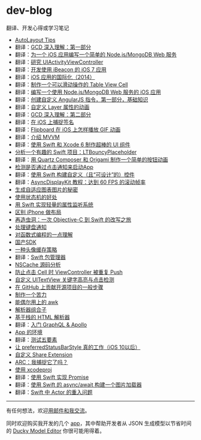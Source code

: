 dev-blog
========

翻译、开发心得或学习笔记

- [AutoLayout Tips](https://github.com/nixzhu/dev-blog/blob/main/posts/autolayout-tips.md)
- 翻译：[GCD 深入理解：第一部分](https://github.com/nixzhu/dev-blog/blob/main/posts/2014-04-19-grand-central-dispatch-in-depth-part-1.md)
- 翻译：[为一个 iOS 应用编写一个简单的 Node.js/MongoDB Web 服务](https://github.com/nixzhu/dev-blog/blob/main/posts/2014-04-21-write-a-simple-nodejs-mongodb-web-service-for-an-ios-app.md)
- 翻译：[研究 UIActivityViewController](https://github.com/nixzhu/dev-blog/blob/main/posts/2014-04-22-uiactivityviewcontroller.md)
- 翻译：[开发使用 iBeacon 的 iOS 7 应用](https://github.com/nixzhu/dev-blog/blob/main/posts/2014-04-23-ios7-ibeacons-tutorial.md)
- 翻译：[iOS 应用的国际化（2014）](https://github.com/nixzhu/dev-blog/blob/main/posts/2014-04-24-internationalization-tutorial-for-ios-2014.md)
- 翻译：[制作一个可以滑动操作的 Table View Cell](https://github.com/nixzhu/dev-blog/blob/main/posts/2014-04-26-make-swipeable-table-view-cell-actions-without-going-nuts-scroll-views.md)
- 翻译：[编写一个使用 Node.js/MongoDB Web 服务的 iOS 应用](https://github.com/nixzhu/dev-blog/blob/main/posts/2014-04-29-write-ios-app-uses-node-jsmongodb-web-service.md)
- 翻译：[创建自定义 AngularJS 指令，第一部分，基础知识](https://github.com/nixzhu/dev-blog/blob/main/posts/2014-05-03-creating-custom-angularjs-directives-part-1-the-fundamentals.md)
- 翻译：[自定义 Layer 属性的动画](https://github.com/nixzhu/dev-blog/blob/main/posts/2014-05-10-animating-custom-layer-properties.md)
- 翻译：[GCD 深入理解：第二部分](https://github.com/nixzhu/dev-blog/blob/main/posts/2014-05-14-grand-central-dispatch-in-depth-part-2.md)
- 翻译：[在 iOS 上捕捉签名](https://github.com/nixzhu/dev-blog/blob/main/posts/2014-05-27-capture-a-signature-on-ios.md)
- 翻译：[Flipboard 在 iOS 上怎样播放 GIF 动画](https://github.com/nixzhu/dev-blog/blob/main/posts/2014-06-01-animated-gif.md)
- 翻译：[介绍 MVVM](https://github.com/nixzhu/dev-blog/blob/main/posts/2014-06-10-mvvm.md)
- 翻译：[使用 Swift 和 Xcode 6 制作超棒的 UI 组件](https://github.com/nixzhu/dev-blog/blob/main/posts/2014-06-10-make-awesome-ui-components-ios-8-using-swift-xcode-6.md)
- [分析一个有趣的 Swift 项目：LTBouncyPlaceholder](https://github.com/nixzhu/dev-blog/blob/main/posts/2014-06-12-ltbouncyplaceholder.md)
- 翻译：[用 Quartz Composer 和 Origami 制作一个简单的按钮动画](https://github.com/nixzhu/dev-blog/blob/main/posts/2014-06-22-quartz-composer-and-origami-tutorial-button-animation.md)
- [检测是否通过点击通知来启动App](https://github.com/nixzhu/dev-blog/blob/main/posts/2014-09-30-detect-launch-from-notification.md)
- 翻译：[使用 Swift 构建自定义（且“可设计”的）控件](https://github.com/nixzhu/dev-blog/blob/main/posts/2014-11-20-build-custom-control-in-swift.md)
- 翻译：[AsyncDisplayKit 教程：达到 60 FPS 的滚动帧率](https://github.com/nixzhu/dev-blog/blob/main/posts/2014-11-22-asyncdisplaykit-tutorial-achieving-60-fps-scrolling.md)
- [生成自适应图表图片的秘密](https://github.com/nixzhu/dev-blog/blob/main/posts/2015-04-08-adaptive-chart.md)
- [使用状态机的好处](https://github.com/nixzhu/dev-blog/blob/main/posts/2015-04-23-state-machine.md)
- [用 Swift 实现轻量的属性监听系统](https://github.com/nixzhu/dev-blog/blob/main/posts/2015-04-30-property-listener.md)
- [区别 iPhone 做布局](https://github.com/nixzhu/dev-blog/blob/main/posts/2015-05-18-screen-model.md)
- [再造虫洞：一次 Objective-C 到 Swift 的改写之旅](https://github.com/nixzhu/dev-blog/blob/main/posts/2015-05-27-wormhole.md)
- [处理键盘通知](https://github.com/nixzhu/dev-blog/blob/main/posts/2015-07-27-keyboard-man.md)
- [对函数式编程的一点理解](https://github.com/nixzhu/dev-blog/blob/main/posts/2015-07-30-functional-programming.md)
- [国产SDK](https://github.com/nixzhu/dev-blog/blob/main/posts/2015-09-18-monkey-king.md)
- [一种头像缓存策略](https://github.com/nixzhu/dev-blog/blob/main/posts/2015-10-08-navi.md)
- 翻译：[Swift 包管理器](https://github.com/nixzhu/dev-blog/blob/main/posts/2015-12-04-swift-package-manager.md)
- [NSCache 源码分析](https://github.com/nixzhu/dev-blog/blob/main/posts/2015-12-09-nscache.md)
- [防止点击 Cell 时 ViewController 被重复 Push]( https://github.com/nixzhu/dev-blog/blob/main/posts/2016-01-04-duplicate-push.md)
- [自定义 UITextView 关键字高亮与点击检测](https://github.com/nixzhu/dev-blog/blob/main/posts/2016-01-14-mention-in-textview.md)
- [在 GitHub 上贡献开源项目的一般步骤](https://github.com/nixzhu/dev-blog/blob/main/posts/2016-02-17-contribute-on-github.md)
- [制作一个苦力](https://github.com/nixzhu/dev-blog/blob/main/posts/2016-06-29-coolie.md)
- [能偶尔用上的 awk](https://github.com/nixzhu/dev-blog/blob/main/posts/2016-08-11-awk.md)
- [解析器组合子](https://github.com/nixzhu/dev-blog/blob/main/posts/2017-04-12-json-parser.md)
- [基于栈的 HTML 解析器](https://github.com/nixzhu/dev-blog/blob/main/posts/2017-05-22-stack-based-html-parser.md)
- 翻译：[入门 GraphQL & Apollo](https://github.com/nixzhu/dev-blog/blob/main/posts/2017-06-01-GraphQL-Apollo.md)
- [App 的环境](https://github.com/nixzhu/dev-blog/blob/main/posts/2017-07-05-app-environment.md)
- 翻译：[测试五要素](https://github.com/nixzhu/dev-blog/blob/main/posts/2017-08-31-five-factor-testing.md)
- [让 preferredStatusBarStyle 真的工作（iOS 10以后）](https://github.com/nixzhu/dev-blog/blob/main/posts/2017-10-20-preferredstatusbarstyle.md)
- [自定义 Share Extension](https://github.com/nixzhu/dev-blog/blob/main/posts/2018-04-18-custom-share-extension.md)
- [ARC：我捕捉它了吗？](https://github.com/nixzhu/dev-blog/blob/main/posts/2018-06-04-arc.md)
- [使用 xcodeproj](https://github.com/nixzhu/dev-blog/blob/main/posts/2019-01-09-xcodeproj.md)
- 翻译：[使用 Swift 实现 Promise](https://github.com/nixzhu/dev-blog/blob/main/posts/2019-01-21-implementing-promises-in-swift.md)
- 翻译：[使用 Swift 的 async/await 构建一个图片加载器](https://github.com/nixzhu/dev-blog/blob/main/posts/2021-09-28-using-swifts-async-await-to-build-an-image-loader.md)
- 翻译：[Swift 中 Actor 的重入问题](https://github.com/nixzhu/dev-blog/blob/main/posts/2021-09-28-actor-reentrancy-problem.md)

---

有任何想法，欢迎[用邮件和我交流](mailto:zhuhongxu@gmail.com)。

同时欢迎购买我开发的几个 [app](https://nixzhu.dev/apps/)，其中帮助开发者从 JSON 生成模型以节省时间的 [Ducky Model Editor](https://apps.apple.com/cn/app/ducky-model-editor/id1525505933) 你很可能用得着。

